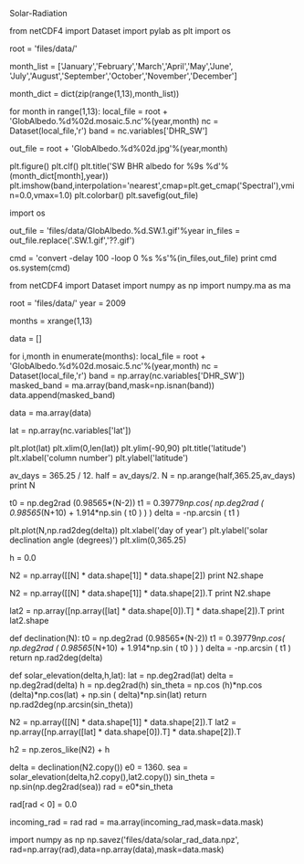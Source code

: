 Solar-Radiation

from netCDF4 import Dataset
import pylab as plt
import os

root = 'files/data/'

month_list = ['January','February','March','April','May','June',\
              'July','August','September','October','November','December']
              
month_dict = dict(zip(range(1,13),month_list))

for month in range(1,13):
    local_file = root + 'GlobAlbedo.%d%02d.mosaic.5.nc'%(year,month)
    nc = Dataset(local_file,'r')
    band = nc.variables['DHR_SW']
    
out_file = root + 'GlobAlbedo.%d%02d.jpg'%(year,month)

plt.figure()
plt.clf()
plt.title('SW BHR albedo for %9s %d'%(month_dict[month],year))
plt.imshow(band,interpolation='nearest',cmap=plt.get_cmap('Spectral'),vmin=0.0,vmax=1.0)
plt.colorbar()
plt.savefig(out_file)

import os

out_file = 'files/data/GlobAlbedo.%d.SW.1.gif'%year
in_files = out_file.replace('.SW.1.gif','??.gif')

cmd = 'convert -delay 100 -loop 0 %s %s'%(in_files,out_file)
print cmd
os.system(cmd)

from netCDF4 import Dataset
import numpy as np
import numpy.ma as ma

root = 'files/data/'
year = 2009

months = xrange(1,13)

data = []

for i,month in enumerate(months):
    local_file = root + 'GlobAlbedo.%d%02d.mosaic.5.nc'%(year,month)
    nc = Dataset(local_file,'r')
    band = np.array(nc.variables['DHR_SW'])
    masked_band = ma.array(band,mask=np.isnan(band))
    data.append(masked_band)
    
data = ma.array(data)

lat = np.array(nc.variables['lat'])

plt.plot(lat)
plt.xlim(0,len(lat))
plt.ylim(-90,90)
plt.title('latitude')
plt.xlabel('column number')
plt.ylabel('latitude')

av_days = 365.25 / 12.
half = av_days/2.
N = np.arange(half,365.25,av_days)
print N

t0 = np.deg2rad (0.98565*(N-2))
t1 = 0.39779*np.cos( np.deg2rad ( 0.98565*(N+10) + 1.914*np.sin ( t0 ) ) )
delta = -np.arcsin ( t1 )

plt.plot(N,np.rad2deg(delta))
plt.xlabel('day of year')
plt.ylabel('solar declination angle (degrees)')
plt.xlim(0,365.25)

h = 0.0

N2 = np.array([[N] * data.shape[1]] * data.shape[2])
print N2.shape

N2 = np.array([[N] * data.shape[1]] * data.shape[2]).T
print N2.shape

lat2 = np.array([np.array([lat] * data.shape[0]).T] * data.shape[2]).T
print lat2.shape

def declination(N):
    t0 = np.deg2rad (0.98565*(N-2))
    t1 = 0.39779*np.cos( np.deg2rad ( 0.98565*(N+10) + 1.914*np.sin ( t0 ) ) )
    delta = -np.arcsin ( t1 )
    return np.rad2deg(delta)
    
def solar_elevation(delta,h,lat):
    lat = np.deg2rad(lat)
    delta = np.deg2rad(delta)
    h = np.deg2rad(h)
    sin_theta = np.cos (h)*np.cos (delta)*np.cos(lat) + np.sin ( delta)*np.sin(lat)
    return np.rad2deg(np.arcsin(sin_theta))
    
N2 = np.array([[N] * data.shape[1]] * data.shape[2]).T
lat2 = np.array([np.array([lat] * data.shape[0]).T] * data.shape[2]).T

h2 = np.zeros_like(N2) + h

delta = declination(N2.copy())
e0 = 1360.
sea = solar_elevation(delta,h2.copy(),lat2.copy())
sin_theta = np.sin(np.deg2rad(sea))
rad = e0*sin_theta

rad[rad < 0] = 0.0

incoming_rad = rad
rad = ma.array(incoming_rad,mask=data.mask)

import numpy as np
np.savez('files/data/solar_rad_data.npz',\
         rad=np.array(rad),data=np.array(data),mask=data.mask)




